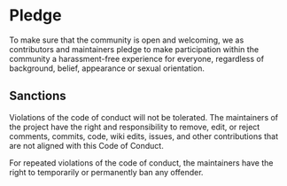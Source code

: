 # Pledge

To make sure that the community is open and welcoming, we as contributors and maintainers pledge to make
participation within the community a harassment-free experience for everyone, regardless of background, belief,
appearance or sexual orientation.

## Sanctions

Violations of the code of conduct will not be tolerated. The maintainers of the project have the right and
responsibility to remove, edit, or reject comments, commits, code, wiki edits, issues, and other contributions that are
not aligned with this Code of Conduct.

For repeated violations of the code of conduct, the maintainers have the right to temporarily or permanently ban any
offender.
